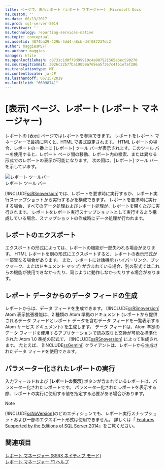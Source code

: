 ```yaml
---
title: ページで、表示レポート (レポート マネージャー) |Microsoft Docs
ms.custom: ''
ms.date: 06/13/2017
ms.prod: sql-server-2014
ms.reviewer: ''
ms.technology: reporting-services-native
ms.topic: conceptual
ms.assetid: 4874ba29-429b-4dd4-a8cb-d4f087237dc2
author: maggiesMSFT
ms.author: maggies
manager: kfile
ms.openlocfilehash: c8731c1d0f79d99919c4a087521565a6ec590278
ms.sourcegitcommit: 3026c22b7fba19059a769ea5f367c4f51efaf286
ms.translationtype: MT
ms.contentlocale: ja-JP
ms.lasthandoff: 06/15/2019
ms.locfileid: "66098741"
---
```

# <a name="view-page-reports-report-manager"></a>[表示] ページ、レポート (レポート マネージャー)
  レポートの [表示] ページではレポートを参照できます。 レポートをレポート マネージャーで最初に開くと、HTML で書式設定されます。 HTML レポートの場合、レポートの一番上に [レポート] ツール バーが表示されます。このツール バーを使用すると、レポート ページ間の移動、レポート内の検索、または異なる形式でのレポートの表示が可能になります。 次の図は、[レポート] ツール バーを示しています。  
  
 ![レポート ツールバー](media/htmlviewer-toolbar.gif "レポート ツールバー")  
レポート ツール バー  
  
 [!INCLUDE[ssRSnoversion](../includes/ssrsnoversion-md.md)]では、レポートを要求時に実行するか、レポート実行スナップショットから実行するかを構成できます。 レポートを要求時に実行する場合、すべてのデータ処理およびレポート処理が、レポートを開くたびに実行されます。 レポートをレポート実行スナップショットとして実行するよう構成している場合、スナップショットの作成時にデータ処理が行われます。  
  
## <a name="exporting-reports"></a>レポートのエクスポート  
 エクスポートの形式によっては、レポートの機能が一部失われる場合があります。 HTML レポートを別の形式にエクスポートすると、レポートの表示形式が一部異なる場合があります。 また、レポートに対話機能 (ハイパーリンク、ブックマーク、またはドキュメント マップ) が含まれている場合、別の形式ではこれらの機能が使用できなかったり、同じように動作しなかったりする場合があります。  
  
## <a name="generating-data-feeds-from-report-data"></a>レポート データからのデータ フィードの生成  
 レポートからは、データ フィードを生成できます。 [!INCLUDE[ssRSnoversion](../includes/ssrsnoversion-md.md)] Atom 表示拡張機能は、2 種類の Atom 準拠のドキュメント (レポートから提供されるデータ フィードとレポート データを含むデータ フィードを一覧表示する Atom サービス ドキュメント) を生成します。 データ フィードは、Atom 準拠のデータ フィードを使用するアプリケーションで読み取りと交換が可能な標準化された Atom 1.0 準拠の形式で、 [!INCLUDE[ssRSnoversion](../includes/ssrsnoversion-md.md)] によって生成されます。 たとえば、 [!INCLUDE[ssGemini](../includes/ssgemini-md.md)] クライアントは、レポートから生成されたデータ フィードを使用できます。  
  
## <a name="running-parameterized-reports"></a>パラメーター化されたレポートの実行  
 入力フィールドおよび **[レポートの表示]** ボタンが含まれているレポートは、パラメーター化されたレポートです。 パラメーター化されたレポートを表示する際、レポートの実行に使用する値を指定する必要がある場合があります。  
  
> [!NOTE]  
>  [!INCLUDE[ssNoVersion](../includes/ssnoversion-md.md)]のどのエディションでも、レポート実行スナップショットおよび一部のエクスポート形式は使用できません。 詳しくは「 [Features Supported by the Editions of SQL Server 2014](../../2014/getting-started/features-supported-by-the-editions-of-sql-server-2014.md)」をご覧ください。  
  
## <a name="see-also"></a>関連項目  
 [レポート マネージャー &#40;SSRS ネイティブ モード&#41;](../../2014/reporting-services/report-manager-ssrs-native-mode.md)   
 [レポート マネージャー F1 ヘルプ](../../2014/reporting-services/report-manager-f1-help.md)  
  
  

